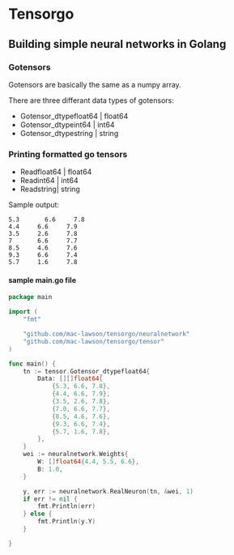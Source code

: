 # Tensorgo
## Building simple neural networks in Golang

### Gotensors
Gotensors are basically the same as a numpy array. 

There are three differant data types of gotensors:

- Gotensor_dtypefloat64 | float64
- Gotensor_dtypeint64 | int64
- Gotensor_dtypestring | string

### Printing formatted go tensors

- Readfloat64 | float64
- Readint64 | int64
- Readstring| string

Sample output:

```
5.3       6.6     7.8
4.4     6.6     7.9
3.5     2.6     7.8
7       6.6     7.7
8.5     4.6     7.6
9.3     6.6     7.4
5.7     1.6     7.8
```
#### sample main.go file
```go
package main

import (
	"fmt"

	"github.com/mac-lawson/tensorgo/neuralnetwork"
	"github.com/mac-lawson/tensorgo/tensor"
)

func main() {
	tn := tensor.Gotensor_dtypefloat64{
		Data: [][]float64{
			{5.3, 6.6, 7.8},
			{4.4, 6.6, 7.9},
			{3.5, 2.6, 7.8},
			{7.0, 6.6, 7.7},
			{8.5, 4.6, 7.6},
			{9.3, 6.6, 7.4},
			{5.7, 1.6, 7.8},
		},
	}
	wei := neuralnetwork.Weights{
		W: []float64{4.4, 5.5, 6.6},
		B: 1.0,
	}

	y, err := neuralnetwork.RealNeuron(tn, &wei, 1)
	if err != nil {
		fmt.Println(err)
	} else {
		fmt.Println(y.Y)
	}

}

```